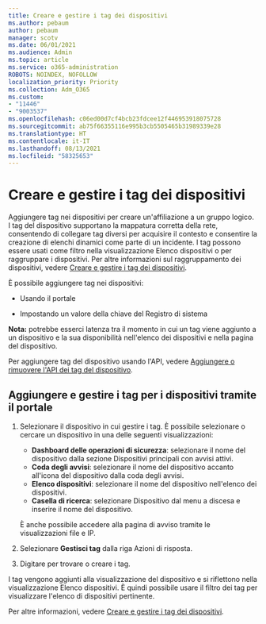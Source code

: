 ```yaml
---
title: Creare e gestire i tag dei dispositivi
ms.author: pebaum
author: pebaum
manager: scotv
ms.date: 06/01/2021
ms.audience: Admin
ms.topic: article
ms.service: o365-administration
ROBOTS: NOINDEX, NOFOLLOW
localization_priority: Priority
ms.collection: Adm_O365
ms.custom:
- "11446"
- "9003537"
ms.openlocfilehash: c06ed00d7cf4bcb23fdcee12f446953918075728
ms.sourcegitcommit: ab75f66355116e995b3cb5505465b31989339e28
ms.translationtype: HT
ms.contentlocale: it-IT
ms.lasthandoff: 08/13/2021
ms.locfileid: "58325653"
---
```

# <a name="create-and-manage-device-tags-or-groups"></a>Creare e gestire i tag dei dispositivi

Aggiungere tag nei dispositivi per creare un'affiliazione a un gruppo logico. I tag del dispositivo supportano la mappatura corretta della rete, consentendo di collegare tag diversi per acquisire il contesto e consentire la creazione di elenchi dinamici come parte di un incidente. I tag possono essere usati come filtro nella visualizzazione Elenco dispositivi o per raggruppare i dispositivi. Per altre informazioni sul raggruppamento dei dispositivi, vedere [Creare e gestire i tag dei dispositivi](https://docs.microsoft.com/microsoft-365/security/defender-endpoint/machine-tags).

È possibile aggiungere tag nei dispositivi:

- Usando il portale

- Impostando un valore della chiave del Registro di sistema
 
**Nota:** potrebbe esserci latenza tra il momento in cui un tag viene aggiunto a un dispositivo e la sua disponibilità nell'elenco dei dispositivi e nella pagina del dispositivo.

Per aggiungere tag del dispositivo usando l'API, vedere [Aggiungere o rimuovere l'API dei tag del dispositivo](https://docs.microsoft.com/microsoft-365/security/defender-endpoint/add-or-remove-machine-tags).

## <a name="add-and-manage-device-tags-using-the-portal"></a>Aggiungere e gestire i tag per i dispositivi tramite il portale

1. Selezionare il dispositivo in cui gestire i tag. È possibile selezionare o cercare un dispositivo in una delle seguenti visualizzazioni:

    - **Dashboard delle operazioni di sicurezza**: selezionare il nome del dispositivo dalla sezione Dispositivi principali con avvisi attivi.
    - **Coda degli avvisi**: selezionare il nome del dispositivo accanto all'icona del dispositivo dalla coda degli avvisi.
    - **Elenco dispositivi**: selezionare il nome del dispositivo nell'elenco dei dispositivi.
    - **Casella di ricerca**: selezionare Dispositivo dal menu a discesa e inserire il nome del dispositivo.

    È anche possibile accedere alla pagina di avviso tramite le visualizzazioni file e IP.

1. Selezionare **Gestisci tag** dalla riga Azioni di risposta.

1. Digitare per trovare o creare i tag.

I tag vengono aggiunti alla visualizzazione del dispositivo e si riflettono nella visualizzazione Elenco dispositivi. È quindi possibile usare il filtro dei tag per visualizzare l'elenco di dispositivi pertinente.

Per altre informazioni, vedere [Creare e gestire i tag dei dispositivi](https://docs.microsoft.com/microsoft-365/security/defender-endpoint/machine-tags).